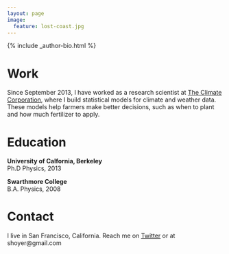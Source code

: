 ```yaml
---
layout: page
image:
  feature: lost-coast.jpg
---
```


<footer role="contentinfo">
  <div class="article-author-bottom">
    {% include _author-bio.html %}
  </div>
</footer>

# Work

Since September 2013, I have worked as a research scientist at [The Climate
Corporation](http://climate.com), where I build statistical models for climate
and weather data.
These models help farmers make better decisions, such as when to plant and how
much fertilizer to apply.

# Education

**University of Calfornia, Berkeley**<br />
Ph.D Physics, 2013

**Swarthmore College**<br />
B.A. Physics, 2008

# Contact

<p>
I live in San Francisco, California.
Reach me on <a href="https://twitter.com/shoyer">Twitter</a> or at
<script>document.write("<n uers=\"znvygb:fublre@tznvy.pbz\">fublre@tznvy.pbz</n>".replace(/[a-zA-Z]/g,function(c){return String.fromCharCode((c<="Z"?90:122)>=(c=c.charCodeAt(0)+13)?c:c-26);}))</script><noscript><span style="unicode-bidi:bidi-override;direction:rtl;">moc.liamg@reyohs</span></noscript>
</p>
